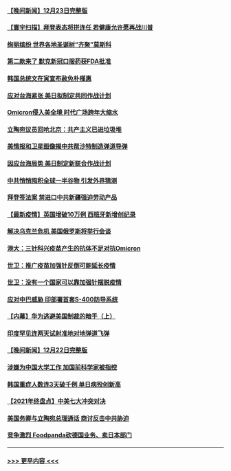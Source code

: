#### [【晚间新闻】12月23日完整版](../pages/prog202/a103301989.md?t=12241550) 
#### [【寰宇扫描】拜登表态将拼连任 若健康允许愿再战川普](../pages/prog202/a103301749.md?t=12241550) 
#### [绚丽缤纷 世界各地圣诞树“齐聚”莫斯科](../pages/prog202/a103301810.md?t=12241550) 
#### [第二款来了 默克新冠口服药获FDA批准](../pages/prog202/a103301778.md?t=12241550) 
#### [韩国总统文在寅宣布赦免朴槿惠](../pages/prog202/a103301942.md?t=12241550) 
#### [应对台海紧张 美日拟制定共同作战计划](../pages/prog202/a103301772.md?t=12241550) 
#### [Omicron侵入美全境 时代广场跨年大缩水](../pages/prog202/a103301837.md?t=12241550) 
#### [立陶宛议员回呛北京：共产主义已进垃圾堆](../pages/prog202/a103301789.md?t=12241550) 
#### [美情报和卫星图像揭中共帮沙特制造弹道导弹](../pages/prog202/a103301734.md?t=12241550) 
#### [因应台海局势 美日制定新联合作战计划](../pages/prog202/a103301695.md?t=12241550) 
#### [中共悄悄囤积全球一半谷物 引发外界猜测](../pages/prog202/a103301678.md?t=12241550) 
#### [拜登签法案 禁进口中共新疆强迫劳动产品](../pages/prog202/a103301625.md?t=12241550) 
#### [【最新疫情】英国增破10万例 西班牙新增创纪录](../pages/prog202/a103301655.md?t=12241550) 
#### [解决乌克兰危机 美国俄罗斯将举行会谈](../pages/prog202/a103301610.md?t=12241550) 
#### [港大：三针科兴疫苗产生的抗体不足对抗Omicron](../pages/prog202/a103301571.md?t=12241550) 
#### [世卫：推广疫苗加强针反倒可能延长疫情](../pages/prog202/a103301594.md?t=12241550) 
#### [世卫：没有一个国家可以靠加强针摆脱疫情](../pages/prog202/a103301538.md?t=12241550) 
#### [应对中巴威胁 印部署首套S-400防导系统](../pages/prog202/a103301525.md?t=12241550) 
#### [【内幕】华为逃避美国制裁的暗手（上）](../pages/prog202/a103301390.md?t=12241550) 
#### [印度罕见连两天试射准地对地弹道飞弹](../pages/prog202/a103301351.md?t=12241550) 
#### [【晚间新闻】12月22日完整版](../pages/prog202/a103301155.md?t=12241550) 
#### [涉嫌为中国大学工作 加国前科学家被指控](../pages/prog202/a103300937.md?t=12241550) 
#### [韩国重症人数连3天破千例 单日病殁创新高](../pages/prog202/a103301264.md?t=12241550) 
#### [【2021年终盘点】中美七大冲突对决](../pages/prog202/a103301190.md?t=12241550) 
#### [美国务卿与立陶宛总理通话 商讨反击中共胁迫](../pages/prog202/a103301121.md?t=12241550) 
#### [竞争激烈 Foodpanda砍德国业务、卖日本部门](../pages/prog202/a103301144.md?t=12241550) 

----
#### [ >>> 更早内容 <<< ](../indexes/prog202-earlier.md)

